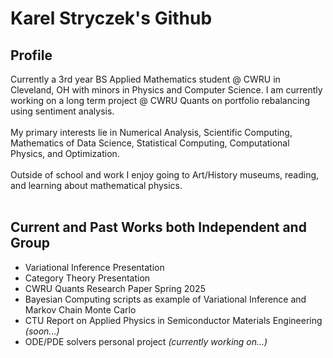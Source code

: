 # Karel Stryczek's Github

## Profile
Currently a 3rd year BS Applied Mathematics student @ CWRU in Cleveland, OH with minors in Physics and Computer Science. I am currently working on a long term project @ CWRU Quants on portfolio rebalancing using sentiment analysis.  <br />  <br />
My primary interests lie in Numerical Analysis, Scientific Computing, Mathematics of Data Science, Statistical Computing, Computational Physics, and Optimization.  <br />  <br />
Outside of school and work I enjoy going to Art/History museums, reading, and learning about mathematical physics.  <br />  <br />


## Current and Past Works both Independent and Group 

- Variational Inference Presentation  
- Category Theory Presentation  
- CWRU Quants Research Paper Spring 2025
- Bayesian Computing scripts as example of Variational Inference and Markov Chain Monte Carlo
- CTU Report on Applied Physics in Semiconductor Materials Engineering *(soon...)*
- ODE/PDE solvers personal project *(currently working on...)*

<!--
**KarelStry/KarelStry** is a ✨ _special_ ✨ repository because its `README.md` (this file) appears on your GitHub profile.

Here are some ideas to get you started:

- 🔭 I’m currently working on ...
- 🌱 I’m currently learning ...
- 👯 I’m looking to collaborate on ...
- 🤔 I’m looking for help with ...
- 💬 Ask me about ...
- 📫 How to reach me: ...
- 😄 Pronouns: ...
- ⚡ Fun fact: ...
-->
